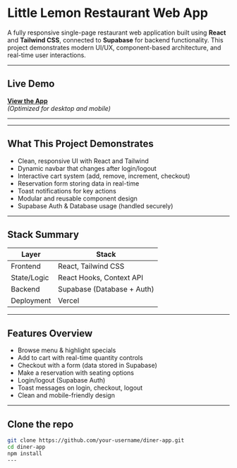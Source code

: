 # Little Lemon Restaurant Web App

A fully responsive single-page restaurant web application built using **React** and **Tailwind CSS**, connected to **Supabase** for backend functionality. This project demonstrates modern UI/UX, component-based architecture, and real-time user interactions.

---

## Live Demo

**[View the App](https://diner-app-theta.vercel.app/)**  
*(Optimized for desktop and mobile)*

---

---

## What This Project Demonstrates

- Clean, responsive UI with React and Tailwind
- Dynamic navbar that changes after login/logout
- Interactive cart system (add, remove, increment, checkout)
- Reservation form storing data in real-time
- Toast notifications for key actions
- Modular and reusable component design
- Supabase Auth & Database usage (handled securely)

---

## Stack Summary

| Layer        | Stack                          |
|--------------|--------------------------------|
| Frontend     | React, Tailwind CSS            |
| State/Logic  | React Hooks, Context API       |
| Backend      | Supabase (Database + Auth)     |
| Deployment   | Vercel                         |

---

## Features Overview

-  Browse menu & highlight specials
-  Add to cart with real-time quantity controls
-  Checkout with a form (data stored in Supabase)
-  Make a reservation with seating options
-  Login/logout (Supabase Auth)
-  Toast messages on login, checkout, logout
-  Clean and mobile-friendly design

---

## Clone the repo

```bash
git clone https://github.com/your-username/diner-app.git
cd diner-app
npm install
---
